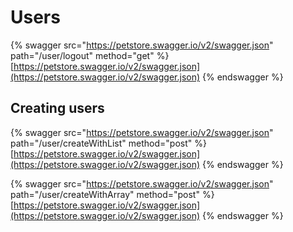 # Users

{% swagger src="https://petstore.swagger.io/v2/swagger.json" path="/user/logout" method="get" %}
[https://petstore.swagger.io/v2/swagger.json](https://petstore.swagger.io/v2/swagger.json)
{% endswagger %}

## Creating users

{% swagger src="https://petstore.swagger.io/v2/swagger.json" path="/user/createWithList" method="post" %}
[https://petstore.swagger.io/v2/swagger.json](https://petstore.swagger.io/v2/swagger.json)
{% endswagger %}

{% swagger src="https://petstore.swagger.io/v2/swagger.json" path="/user/createWithArray" method="post" %}
[https://petstore.swagger.io/v2/swagger.json](https://petstore.swagger.io/v2/swagger.json)
{% endswagger %}
